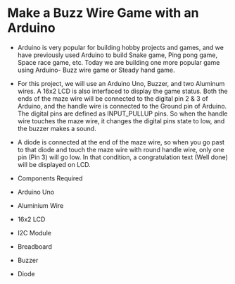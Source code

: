 # Make a Buzz Wire Game with an Arduino
 
- Arduino is very popular for building hobby projects and games, and we have previously used Arduino to build Snake game, Ping pong game, Space race game, etc. Today we are building one more popular game using Arduino- Buzz wire game or Steady hand game.

- For this project, we will use an Arduino Uno, Buzzer, and two Aluminum wires. A 16x2 LCD is also interfaced to display the game status. Both the ends of the maze wire will be connected to the digital pin 2 & 3 of Arduino, and the handle wire is connected to the Ground pin of Arduino. The digital pins are defined as INPUT_PULLUP pins. So when the handle wire touches the maze wire, it changes the digital pins state to low, and the buzzer makes a sound.

- A diode is connected at the end of the maze wire, so when you go past to that diode and touch the maze wire with round handle wire, only one pin (Pin 3) will go low. In that condition, a congratulation text (Well done) will be displayed on LCD.

- Components Required
- Arduino Uno
- Aluminium Wire
- 16x2 LCD
- I2C Module
- Breadboard
- Buzzer
- Diode
